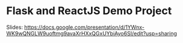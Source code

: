 Flask and ReactJS Demo Project
==============================

Slides:
https://docs.google.com/presentation/d/1YWnx-WK9wQNGLW9uoftmg9avaXrHXxQGxUYbiAyo6SI/edit?usp=sharing
